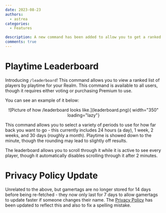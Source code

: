 ```yaml
---
date: 2023-08-23
authors:
  - astrea
categories:
  - Features

description: A new command has been added to allow you to get a ranked list of players by playtime for your Realm.
comments: true
---
```


# Playtime Leaderboard

Introducing `/leaderboard`! This command allows you to view a ranked list of players by playtime for your Realm. This command is available to all users, though it requires either voting or purchasing Premium to use.

<!-- more -->

You can see an example of it below:

<center>
  ![Picture of how /leaderboard looks like.](leaderboard.png){ width="350" loading="lazy"}
</center>

This command allows you to select a variety of periods to use for how far back you want to go - this currently includes 24 hours (a day), 1 week, 2 weeks, and 30 days (roughly a month). Playtime is showed down to the minute, though the rounding may lead to slightly off results.

The leaderboard allows you to scroll through it while it is active to see every player, though it automatically disables scrolling through it after 2 minutes.

# Privacy Policy Update

Unrelated to the above, but gamertags are no longer stored for 14 days before being re-fetched - they now only last for 7 days to allow gamertags to update faster if someone changes their name. The [Privacy Policy](privacy_policy.md) has been updated to reflect this and also to fix a spelling mistake.